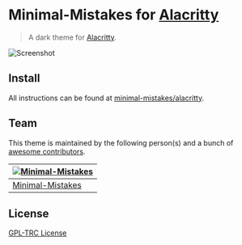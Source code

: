 # Minimal-Mistakes for [Alacritty](https://alacritty.org/)

> A dark theme for [Alacritty](https://alacritty.org/).

![Screenshot](https://raw.githubusercontent.com/minimal-mistakes/alacritty/main/screenshot.png)

## Install

All instructions can be found at [minimal-mistakes/alacritty](https://minimal-mistakes.xyz/apps/terminals/alacritty).

## Team

This theme is maintained by the following person(s) and a bunch of [awesome contributors](https://github.com/minimal-mistakes/alacritty/graphs/contributors).

| [![Minimal-Mistakes](https://avatars.githubusercontent.com/u/99121492?s=125)](https://github.com/Minimal-Mistakes) |
| ------------------------------------------------------------------------------------------------------------------ |
| [Minimal-Mistakes](https://github.com/Minimal-Mistakes)                                                            |

## License

[GPL-TRC License](./LICENSE)
